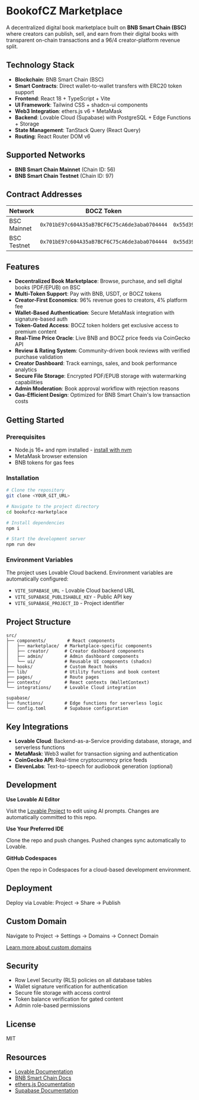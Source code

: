 # BookofCZ Marketplace

A decentralized digital book marketplace built on **BNB Smart Chain (BSC)** where creators can publish, sell, and earn from their digital books with transparent on-chain transactions and a 96/4 creator-platform revenue split.

## Technology Stack

- **Blockchain**: BNB Smart Chain (BSC)
- **Smart Contracts**: Direct wallet-to-wallet transfers with ERC20 token support
- **Frontend**: React 18 + TypeScript + Vite
- **UI Framework**: Tailwind CSS + shadcn-ui components
- **Web3 Integration**: ethers.js v6 + MetaMask
- **Backend**: Lovable Cloud (Supabase) with PostgreSQL + Edge Functions + Storage
- **State Management**: TanStack Query (React Query)
- **Routing**: React Router DOM v6

## Supported Networks

- **BNB Smart Chain Mainnet** (Chain ID: 56)
- **BNB Smart Chain Testnet** (Chain ID: 97)

## Contract Addresses

| Network     | BOCZ Token | USDT Token | Platform Fee Wallet |
|-------------|------------|------------|---------------------|
| BSC Mainnet | `0x701bE97c604A35aB7BCF6C75cA6de3aba0704444` | `0x55d398326f99059fF775485246999027B3197955` | `0x6e22449bEbc5C719fA7ADB39bc2576B9E6F11bd8` |
| BSC Testnet | `0x701bE97c604A35aB7BCF6C75cA6de3aba0704444` | `0x55d398326f99059fF775485246999027B3197955` | `0x6e22449bEbc5C719fA7ADB39bc2576B9E6F11bd8` |

## Features

- **Decentralized Book Marketplace**: Browse, purchase, and sell digital books (PDF/EPUB) on BSC
- **Multi-Token Support**: Pay with BNB, USDT, or BOCZ tokens
- **Creator-First Economics**: 96% revenue goes to creators, 4% platform fee
- **Wallet-Based Authentication**: Secure MetaMask integration with signature-based auth
- **Token-Gated Access**: BOCZ token holders get exclusive access to premium content
- **Real-Time Price Oracle**: Live BNB and BOCZ price feeds via CoinGecko API
- **Review & Rating System**: Community-driven book reviews with verified purchase validation
- **Creator Dashboard**: Track earnings, sales, and book performance analytics
- **Secure File Storage**: Encrypted PDF/EPUB storage with watermarking capabilities
- **Admin Moderation**: Book approval workflow with rejection reasons
- **Gas-Efficient Design**: Optimized for BNB Smart Chain's low transaction costs

## Getting Started

### Prerequisites

- Node.js 16+ and npm installed - [install with nvm](https://github.com/nvm-sh/nvm#installing-and-updating)
- MetaMask browser extension
- BNB tokens for gas fees

### Installation

```sh
# Clone the repository
git clone <YOUR_GIT_URL>

# Navigate to the project directory
cd bookofcz-marketplace

# Install dependencies
npm i

# Start the development server
npm run dev
```

### Environment Variables

The project uses Lovable Cloud backend. Environment variables are automatically configured:

- `VITE_SUPABASE_URL` - Lovable Cloud backend URL
- `VITE_SUPABASE_PUBLISHABLE_KEY` - Public API key
- `VITE_SUPABASE_PROJECT_ID` - Project identifier

## Project Structure

```
src/
├── components/        # React components
│   ├── marketplace/  # Marketplace-specific components
│   ├── creator/      # Creator dashboard components
│   ├── admin/        # Admin dashboard components
│   └── ui/           # Reusable UI components (shadcn)
├── hooks/            # Custom React hooks
├── lib/              # Utility functions and book content
├── pages/            # Route pages
├── contexts/         # React contexts (WalletContext)
└── integrations/     # Lovable Cloud integration

supabase/
├── functions/        # Edge functions for serverless logic
└── config.toml       # Supabase configuration
```

## Key Integrations

- **Lovable Cloud**: Backend-as-a-Service providing database, storage, and serverless functions
- **MetaMask**: Web3 wallet for transaction signing and authentication
- **CoinGecko API**: Real-time cryptocurrency price feeds
- **ElevenLabs**: Text-to-speech for audiobook generation (optional)

## Development

**Use Lovable AI Editor**

Visit the [Lovable Project](https://lovable.dev/projects/213e7147-2c30-45a9-a939-ff0bf31d7907) to edit using AI prompts. Changes are automatically committed to this repo.

**Use Your Preferred IDE**

Clone the repo and push changes. Pushed changes sync automatically to Lovable.

**GitHub Codespaces**

Open the repo in Codespaces for a cloud-based development environment.

## Deployment

Deploy via Lovable: Project → Share → Publish

## Custom Domain

Navigate to Project → Settings → Domains → Connect Domain

[Learn more about custom domains](https://docs.lovable.dev/features/custom-domain#custom-domain)

## Security

- Row Level Security (RLS) policies on all database tables
- Wallet signature verification for authentication
- Secure file storage with access control
- Token balance verification for gated content
- Admin role-based permissions

## License

MIT

## Resources

- [Lovable Documentation](https://docs.lovable.dev)
- [BNB Smart Chain Docs](https://docs.bnbchain.org)
- [ethers.js Documentation](https://docs.ethers.org/v6/)
- [Supabase Documentation](https://supabase.com/docs)

